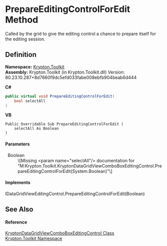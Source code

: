 # PrepareEditingControlForEdit Method


Called by the grid to give the editing control a chance to prepare itself for the editing session.



## Definition
**Namespace:** <a href="79d2eac2-21f4-54ff-7552-b20c33c30600.md">Krypton.Toolkit</a>  
**Assembly:** Krypton.Toolkit (in Krypton.Toolkit.dll) Version: 80.23.10.287+8d7660f9dc5efd033fabe008ebfb904beab6d444

**C#**
``` C#
public virtual void PrepareEditingControlForEdit(
	bool selectAll
)
```
**VB**
``` VB
Public Overridable Sub PrepareEditingControlForEdit ( 
	selectAll As Boolean
)
```



#### Parameters
<dl><dt>  Boolean</dt><dd>\[Missing &lt;param name="selectAll"/&gt; documentation for "M:Krypton.Toolkit.KryptonDataGridViewComboBoxEditingControl.PrepareEditingControlForEdit(System.Boolean)"\]</dd></dl>

#### Implements
IDataGridViewEditingControl.PrepareEditingControlForEdit(Boolean)  


## See Also


#### Reference
<a href="ca03a30d-81c7-7076-fef0-60cb6910ba26.md">KryptonDataGridViewComboBoxEditingControl Class</a>  
<a href="79d2eac2-21f4-54ff-7552-b20c33c30600.md">Krypton.Toolkit Namespace</a>  
